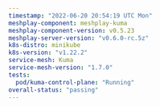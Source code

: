 ```yaml
---
timestamp: "2022-06-20 20:54:19 UTC Mon"
meshplay-component: meshplay-kuma
meshplay-component-version: v0.5.23
meshplay-server-version: "v0.6.0-rc.5z"
k8s-distro: minikube
k8s-version: "v1.22.2"
service-mesh: Kuma
service-mesh-version: "1.7.0"
tests:
  pod/kuma-control-plane: "Running"
overall-status: "passing"
---
```

